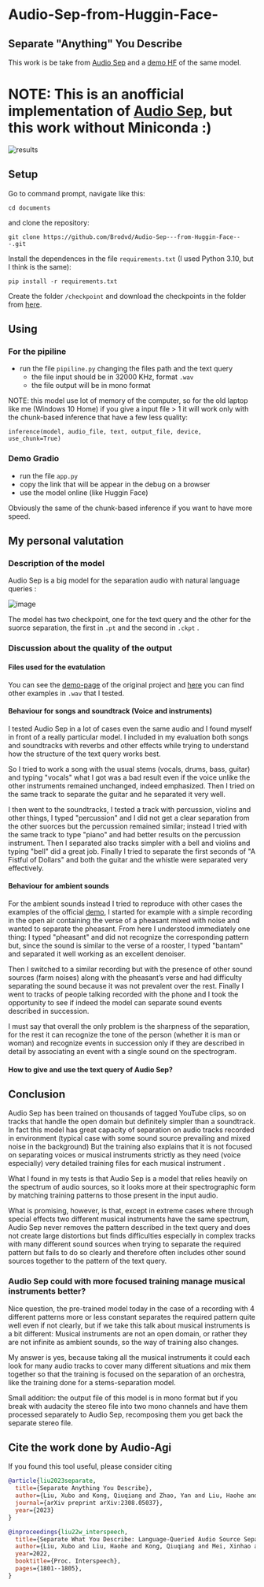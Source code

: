 # Audio-Sep-from-Huggin-Face-
## Separate "Anything" You Describe
This work is be take from [Audio Sep](https://github.com/Audio-AGI/AudioSep) and a [demo HF](https://huggingface.co/spaces/Suniilkumaar/AudioSep) of the same model.
# NOTE: This is an anofficial implementation of [Audio Sep](https://github.com/Audio-AGI/AudioSep), but this work without Miniconda :)

![results](https://github.com/user-attachments/assets/b4b82f04-8cbe-4ddb-a45e-3cdcba4d74a3)

## Setup
Go to command prompt, navigate like this:
```shell
cd documents
```
and clone the repository:
```shell
git clone https://github.com/Brodvd/Audio-Sep---from-Huggin-Face---.git
```
Install the dependences in the file `requirements.txt`  (I used Python 3.10, but I think is the same):
```shell
pip install -r requirements.txt 
```

Create the folder `/checkpoint` and download the checkpoints in the folder from [here](https://huggingface.co/spaces/BroDvd/AudioSep/tree/main/checkpoint).
## Using
### For the pipiline
* run the file  `pipiline.py`  changing the files path and the text query
  * the file input should be in 32000 KHz, format  `.wav`
  * the file output will be in mono format

NOTE: this model use lot of memory of the computer, so for the old laptop like me (Windows 10 Home) if you give a input file > 1 it will work only with the chunk-based inference that have a few less quality:

```shell
inference(model, audio_file, text, output_file, device, use_chunk=True)
```

### Demo Gradio
* run the file  `app.py`
* copy the link that will be appear in the debug on a browser
* use the model online (like Huggin Face)

Obviously the same of the chunk-based inference if you want to have more speed.
## My personal valutation
### Description of the model
Audio Sep is a big model for the separation audio with natural language queries :

![image](https://github.com/user-attachments/assets/f383bf96-5c91-4fd7-9e2e-4be340eb5f47)

The model has two checkpoint, one for the text query and the other for the suorce separation, the first in  `.pt` and the second in  `.ckpt` .
### Discussion about the quality of the output
#### Files used for the evatulation 
You can see the [demo-page](https://audio-agi.github.io/Separate-Anything-You-Describe/) of the original project and [here](https://github.com/Brodvd/Audio-Sep---from-HF---/tree/Exemples-.wav/examples/My%20examples) you can find other examples in  `.wav`  that I tested.
#### Behaviour for songs and soundtrack (Voice and instruments)
I tested Audio Sep in a lot of cases even the same audio and I found myself in front of a really particular model. I included in my evaluation both songs and soundtracks with reverbs and other effects while trying to understand how the structure of the text query works best. 

So I tried to work a song with the usual stems (vocals, drums, bass, guitar) and typing "vocals" what I got was a bad result even if the voice unlike the other instruments remained unchanged, indeed emphasized. Then I tried on the same track to separate the guitar and he separated it very well. 

I then went to the soundtracks, I tested a track with percussion, violins and other things, I typed "percussion" and I did not get a clear separation from the other suorces but the percussion remained similar; instead I tried with the same track to type "piano" and had better results on the percussion instrument. 
Then I separated also tracks simpler with a bell and violins and typing "bell" did a great job. 
Finally I tried to separate the first seconds of "A Fistful of Dollars" and both the guitar and the whistle were separated very effectively.
#### Behaviour for ambient sounds
For the ambient sounds instead I tried to reproduce with other cases the examples of the official [demo](https://audio-agi.github.io/Separate-Anything-You-Describe/), I started for example with a simple recording in the open air containing the verse of a pheasant mixed with noise and wanted to separate the pheasant. From here I understood immediately one thing: I typed "pheasant" and did not recognize the corresponding pattern but, since the sound is similar to the verse of a rooster, I typed "bantam" and separated it well working as an excellent denoiser.

Then I switched to a similar recording but with the presence of other sound sources (farm noises) along with the pheasant’s verse and had difficulty separating the sound because it was not prevalent over the rest. Finally I went to tracks of people talking recorded with the phone and I took the opportunity to see if indeed the model can separate sound events described in succession.

I must say that overall the only problem is the sharpness of the separation, for the rest it can recognize the tone of the person (whether it is man or woman) and recognize events in succession only if they are described in detail by associating an event with a single sound on the spectrogram.

#### How to give and use the text query of Audio Sep?

## Conclusion
Audio Sep has been trained on thousands of tagged YouTube clips, so on tracks that handle the open domain but definitely simpler than a soundtrack. In fact this model has great capacity of separation on audio tracks recorded in environment (typical case with some sound source prevailing and mixed noise in the background) But the training also explains that it is not focused on separating voices or musical instruments strictly as they need (voice especially) very detailed training files for each musical instrument .

What I found in my tests is that Audio Sep is a model that relies heavily on the spectrum of audio sources, so it looks more at their spectrographic form by matching training patterns to those present in the input audio. 

What is promising, however, is that, except in extreme cases where through special effects two different musical instruments have the same spectrum, Audio Sep never removes the pattern described in the text query and does not create large distortions but finds difficulties especially in complex tracks with many different sound sources when trying to separate the required pattern but fails to do so clearly and therefore often includes other sound sources together to the pattern of the text query.

### Audio Sep could with more focused training manage musical instruments better?
Nice question, the pre-trained model today in the case of a recording with 4 different patterns more or less constant separates the required pattern quite well even if not clearly, but if we take this talk about musical instruments is a bit different: Musical instruments are not an open domain, or rather they are not infinite as ambient sounds, so the way of training also changes.

 My answer is yes, because taking all the musical instruments it could each look for many audio tracks to cover many different situations and mix them together so that the training is focused on the separation of an orchestra, like the training done for a stems-separation model.
 
Small addition: the output file of this model is in mono format but if you break with audacity the stereo file into two mono channels and have them processed separately to Audio Sep, recomposing them you get back the separate stereo file.


## Cite the work done by Audio-Agi

If you found this tool useful, please consider citing
```bibtex
@article{liu2023separate,
  title={Separate Anything You Describe},
  author={Liu, Xubo and Kong, Qiuqiang and Zhao, Yan and Liu, Haohe and Yuan, Yi, and Liu, Yuzhuo, and Xia, Rui and Wang, Yuxuan, and Plumbley, Mark D and Wang, Wenwu},
  journal={arXiv preprint arXiv:2308.05037},
  year={2023}
}
```
```bibtex
@inproceedings{liu22w_interspeech,
  title={Separate What You Describe: Language-Queried Audio Source Separation},
  author={Liu, Xubo and Liu, Haohe and Kong, Qiuqiang and Mei, Xinhao and Zhao, Jinzheng and Huang, Qiushi, and Plumbley, Mark D and Wang, Wenwu},
  year=2022,
  booktitle={Proc. Interspeech},
  pages={1801--1805},
}
```



